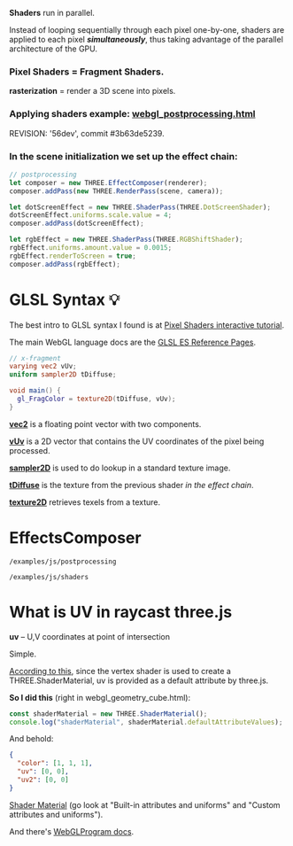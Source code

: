 **Shaders** run in parallel.

Instead of looping sequentially through each pixel one-by-one, shaders are applied to each pixel ***simultaneously***, thus taking advantage of the parallel architecture of the GPU.

### Pixel Shaders = Fragment Shaders.

**rasterization** = render a 3D scene into pixels.

### Applying shaders example: [webgl_postprocessing.html](https://github.com/mrdoob/three.js/blob/3b63de52395409fb12a8267bc3d7a5492886deb0/examples/webgl_postprocessing.html)

REVISION: '56dev', commit #3b63de5239.

### In the scene initialization we set up the effect chain:

```js
// postprocessing
let composer = new THREE.EffectComposer(renderer);
composer.addPass(new THREE.RenderPass(scene, camera));

let dotScreenEffect = new THREE.ShaderPass(THREE.DotScreenShader);
dotScreenEffect.uniforms.scale.value = 4;
composer.addPass(dotScreenEffect);

let rgbEffect = new THREE.ShaderPass(THREE.RGBShiftShader);
rgbEffect.uniforms.amount.value = 0.0015;
rgbEffect.renderToScreen = true;
composer.addPass(rgbEffect);
```

# GLSL Syntax 💡

The best intro to GLSL syntax I found is at [Pixel Shaders interactive tutorial](http://pixelshaders.com/sample/).

The main WebGL language docs are the [GLSL ES Reference Pages](https://www.khronos.org/opengles/sdk/docs/man31/index.php).


```glsl
// x-fragment
varying vec2 vUv;
uniform sampler2D tDiffuse;

void main() {
  gl_FragColor = texture2D(tDiffuse, vUv);
}
```

[**vec2**](https://thebookofshaders.com/glossary/?search=vec2) is a floating point vector with two components.

[**vUv**](https://www.airtightinteractive.com/2013/02/intro-to-pixel-shaders-in-three-js/#:~:text=vUv%20is%20a%202D%20vector) is a 2D vector that contains the UV coordinates of the pixel being processed.

[**sampler2D**](https://math.hws.edu/graphicsbook/c6/s4.html) is used to do lookup in a standard texture image.

[**tDiffuse**](https://www.airtightinteractive.com/2013/02/intro-to-pixel-shaders-in-three-js/#:~:text=tDiffuse%20is%20the%20texture%20from) is the texture from the previous shader *in the effect chain*.

[**texture2D**](https://thebookofshaders.com/glossary/?search=texture2D) retrieves texels from a texture.

# EffectsComposer

`/examples/js/postprocessing`

`/examples/js/shaders`


# What is UV in raycast three.js

**uv** &ndash; U,V coordinates at point of intersection

Simple.

[According to this](https://stackoverflow.com/questions/49426805/where-is-the-documentation-for-uv-and-other-webgl-variables), since the vertex shader is used to create a THREE.ShaderMaterial, uv is provided as a default attribute by three.js.

**So I did this** (right in webgl\_geometry\_cube.html):

```js
const shaderMaterial = new THREE.ShaderMaterial();
console.log("shaderMaterial", shaderMaterial.defaultAttributeValues);
```

And behold:

```json
{
  "color": [1, 1, 1],
  "uv": [0, 0],
  "uv2": [0, 0]
}
```

[Shader Material](https://threejs.org/docs/index.html#api/en/materials/ShaderMaterial) (go look at "Built-in attributes and uniforms" and "Custom attributes and uniforms").

And there's [WebGLProgram docs](https://threejs.org/docs/#api/en/renderers/webgl/WebGLProgram).

